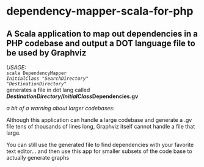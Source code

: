 # dependency-mapper-scala-for-php
A Scala application to map out dependencies in a PHP codebase and output a DOT language file to be used by Graphviz
----
*USAGE:*<br/>
<code>scala DependencyMapper _InitialClass_ "_SearchDirectory_" "_DestinationDirectory_"</code><br/>
generates a file in dot lang called **_DestinationDirectory_/<em>InitialClass</em>Dependencies.gv**


_a bit of a warning about larger codebases:_
<p>Although this application can handle a large codebase and generate a .gv file tens of thousands of lines long, Graphviz itself cannot handle a file that large.</p>

<p>You can still use the generated file to find dependencies with your favorite text editor...  and then use this app for smaller subsets of the code base to actually generate graphs</p> 
